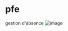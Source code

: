 # pfe
gestion d'absence
![image](https://user-images.githubusercontent.com/64795535/165215175-896b4d48-5720-4560-b8e2-c35352bee0f4.png)

